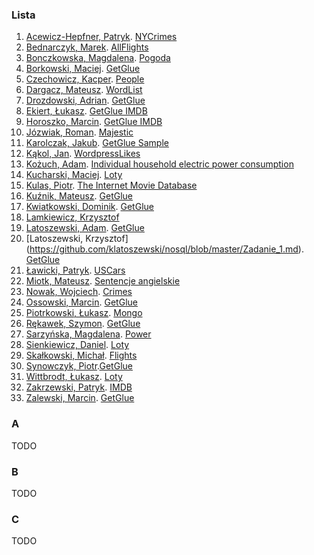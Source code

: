 ### Lista

1. [Acewicz-Hepfner, Patryk](https://github.com/pacewicz/NoSQLWB/blob/master/Zad1.md). [NYCrimes](https://github.com/pacewicz/NoSQLWB/blob/master/Zad2.md)
1. [Bednarczyk, Marek](https://github.com/mbednarczyk/nosql_lab). [AllFlights](https://github.com/mbednarczyk/nosql_lab/tree/master/ex2)
1. [Bonczkowska, Magdalena](https://github.com/mbonczkowska/NoSQLzadanie). [Pogoda](https://github.com/mbonczkowska/NoSQLzadanie/Zadanie2.md)
1. [Borkowski, Maciej](https://github.com/maciekBorkowski/TrainMongoDB). [GetGlue](https://github.com/maciekBorkowski/GetGlue)
1. [Czechowicz, Kacper](https://github.com/kipperek/nosqlOne). [People](https://github.com/kipperek/nosqlTwo)
1. [Dargacz, Mateusz](https://github.com/mateuszdargacz/noSQL-aggregation). [WordList](https://github.com/mateuszdargacz/nosql_aggregation_2)
1. [Drozdowski, Adrian](https://github.com/adrozdowski/NoSQL/blob/master/Zadanie1.md). [GetGlue](https://github.com/adrozdowski/NoSQL/blob/master/Zadanie2.md)
1. [Ekiert, Łukasz](https://github.com/lekiert/nosql/blob/master/zad1.md). [GetGlue IMDB](https://github.com/lekiert/nosql/blob/master/zad2.md)
1. [Horoszko, Marcin](https://github.com/cinkonaap/nosql/blob/master/zad1/rozwiazanie.md). [GetGlue IMDB](https://github.com/cinkonaap/nosql/blob/master/zad2/rozwiazanie.md)
1. [Józwiak, Roman](https://github.com/gruchanet/nosql_experiments/blob/master/solutions/exercise1.md). [Majestic](https://github.com/gruchanet/nosql_experiments/blob/master/solutions/exercise2.md)
1. [Karolczak, Jakub](https://github.com/Taureli/NoSQL1/blob/master/Zadanie1/README.md). [GetGlue Sample](https://github.com/Taureli/NoSQL1/blob/master/Zadanie2/README.md)
1. [Kąkol, Jan](https://bitbucket.org/Jankkol/nosqlzad1). [WordpressLikes](https://bitbucket.org/Jankkol/nosqlzad2)
1. [Kożuch, Adam](https://bitbucket.org/AdamKozuch/zadanie1/src). [Individual household electric power consumption](https://bitbucket.org/AdamKozuch/zadanie2/src/ef3eec83df456b7c271a3b36631e3eafc3b78f2c?at=master)
1. [Kucharski, Maciej](https://github.com/Maciekek/noSQL). [Loty](https://github.com/Maciekek/noSQL/tree/master/zad2)
1. [Kulas, Piotr](https://github.com/pkulas/nosql/blob/master/zadanie1.md). [The Internet Movie Database](https://github.com/pkulas/nosql/blob/master/zadanie2.md)
1. [Kuźnik, Mateusz](https://github.com/Misiek92/NoSQL1/blob/master/zadanie1.md). [GetGlue](https://github.com/Misiek92/NoSQL1/blob/master/zadanie2.md)
1. [Kwiatkowski, Dominik](https://github.com/Kalumniatoris/fornosqleihp/blob/master/README.md). [GetGlue](https://github.com/Kalumniatoris/fornosqleihp/blob/master/Zadanie2/Zadanie2.md)
1. [Lamkiewicz, Krzysztof](https://github.com/KLamkiewicz/NoSql)
1. [Latoszewski, Adam](https://github.com/alatoszewski/nosql-mongo/blob/master/zadanie1.md). [GetGlue](https://github.com/alatoszewski/nosql-mongo/blob/master/zadanie2.md)
1. [Latoszewski, Krzysztof] (https://github.com/klatoszewski/nosql/blob/master/Zadanie_1.md). [GetGlue](https://github.com/klatoszewski/nosql/blob/master/Zadanie_2.md)
1. [Ławicki, Patryk](https://bitbucket.org/true-or-false/mongo). [USCars](https://bitbucket.org/true-or-false/aggregations)
1. [Miotk, Mateusz](https://github.com/miotek32/NoSQL). [Sentencje angielskie](https://github.com/miotek32/NoSQL---Exercise2)
1. [Nowak, Wojciech](https://github.com/YoungCoder/agregacje3). [Crimes](https://github.com/YoungCoder/agregacje3)
1. [Ossowski, Marcin](https://github.com/mossowski/NoSQL-lab/blob/master/zad1.md). [GetGlue](https://github.com/mossowski/NoSQL-lab/blob/master/zad2.md)
1. [Piotrkowski, Łukasz](https://bitbucket.org/lpiotrkowski/mongo). [Mongo](https://bitbucket.org/lpiotrkowski/mongo/src/326b0f3f1458769947469054b30384e10a279e98/zadanie2/?at=master)
1. [Rękawek, Szymon](https://github.com/waveq/nosqlUG/blob/master/Zad1.md). [GetGlue](https://github.com/waveq/nosqlUG/blob/master/Zad2.md)
1. [Sarzyńska, Magdalena](https://github.com/Madzia/NoSQL_UG/blob/master/zad1.md). [Power](https://github.com/Madzia/NoSQL_UG/blob/master/zad2.md)
1. [Sienkiewicz, Daniel](https://github.com/henio180/NoSQL). [Loty](https://github.com/henio180/NoSQL2)
1. [Skałkowski, Michał](https://github.com/Michaldwadwa/nosql). [Flights](https://github.com/Michaldwadwa/nosql2)
1. [Synowczyk, Piotr](https://github.com/psynowczyk/tnosql).[GetGlue](https://github.com/psynowczyk/tnosql2)
1. [Wittbrodt, Łukasz](https://bitbucket.org/lukasz978/nosql). [Loty](https://bitbucket.org/lukasz978/nosql/zad2.md)
1. [Zakrzewski, Patryk](https://github.com/zakrzes/Technologie-NoSQL). [IMDB](https://github.com/zakrzes/Technologie-NoSQL/blob/master/Zadanie%202.md)
1. [Zalewski, Marcin](https://github.com/mzalewskiug/nosql-uczelnia/blob/master/zadanie1.md). [GetGlue](https://github.com/mzalewskiug/nosql-uczelnia/blob/master/zadanie2.md)

### A

TODO

### B

TODO

### C

TODO
